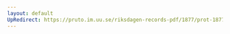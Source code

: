 ```yaml
---
layout: default
UpRedirect: https://pruto.im.uu.se/riksdagen-records-pdf/1877/prot-1877--ak--056/prot-1877--ak--056_030.pdf
---
```


